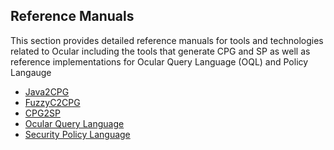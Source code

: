Reference Manuals
-----------------
This section provides detailed reference manuals for tools and technologies related to Ocular including the tools that generate CPG and SP as well as reference implementations for Ocular Query Language (OQL) and Policy Langauge

* [Java2CPG](manual/java2cpg.md)
* [FuzzyC2CPG](manual/fuzzyc2cpg.md)
* [CPG2SP](manual/cpg2sp.md)
* [Ocular Query Language](manual/repl.md)
* [Security Policy Language](manual/policy-language.md)